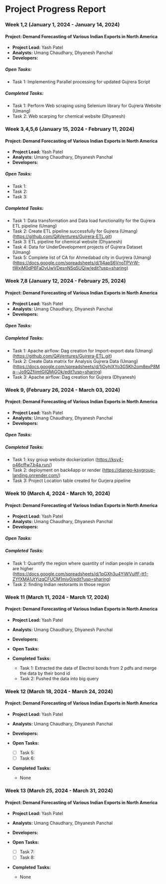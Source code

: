 # Project Progress Report

### Week 1,2 (January 1, 2024 - January 14, 2024)

#### Project:  Demand Forecasting of Various Indian Exports in North America

- **Project Lead:** Yash Patel
- **Analysts:** Umang Chaudhary, Dhyanesh Panchal
- **Developers:** 
##### **Open Tasks:**
  -  Task 1: Implementing Parallel processing for updated Gujrera Script
##### **Completed Tasks:**
  - Task 1: Perform Web scraping using Selenium library for Gujrera Website (Umang)
  - Task 2: Web scarping for chemical website  (Dhyanesh)



### Week 3,4,5,6 (January 15, 2024 - February 11, 2024)

#### Project:  Demand Forecasting of Various Indian Exports in North America

- **Project Lead:** Yash Patel
- **Analysts:** Umang Chaudhary, Dhyanesh Panchal
- **Developers:** 
##### **Open Tasks:**
  -  Task 1:
  -  Task 2: 
  -  Task 3:

##### **Completed Tasks:**
  - Task 1: Data transformation and Data load functionality for the Gujrera ETL pipeline (Umang)
  - Task 2: Create ETL pipeline successfully for Gujrera  (Umang)(https://github.com/QAVentures/Gujrera-ETL.git)
  - Task 3: ETL pipeline for chemical website (Dhyanesh)
  - Task 4: Data for UnderDevelopment projects of Gujrera Dataset (Umang)
  - Task 5: Complete list of CA for Ahmedabad city in Gurjrera (Umang) (https://docs.google.com/spreadsheets/d/1l4apS6VnoTPVrW-tWxjM0dP6FaDvUwVDesnNSq5UQiw/edit?usp=sharing)

### Week 7,8 (January 12, 2024 - February 25, 2024)

#### Project:  Demand Forecasting of Various Indian Exports in North America

- **Project Lead:** Yash Patel
- **Analysts:** Umang Chaudhary, Dhyanesh Panchal
- **Developers:** 
##### **Open Tasks:**
 

##### **Completed Tasks:**
 -  Task 1: Apache airflow: Dag creation for Import-export data (Umang)(https://github.com/QAVentures/Gujrera-ETL.git)
 -  Task 2: Create Data matrix for Analysis Gujrera Data  (Umang)(https://docs.google.com/spreadsheets/d/1iOyhlXYo3G5Kh2om8exP8Ma--Jo9QZfiimtGlQMjGOk/edit?usp=sharing)
 -  Task 3: Apache airflow: Dag creation for Gujrera (Dhyanesh)

### Week 9, (February 26, 2024 - March 03, 2024)

#### Project: Demand Forecasting of Various Indian Exports in North America

- **Project Lead:** Yash Patel
- **Analysts:** Umang Chaudhary, Dhyanesh Panchal
- **Developers:** 
##### **Open Tasks:**

##### **Completed Tasks:**
  -  Task 1: ksy group website dockerization (https://ksy4-o46cffw7.b4a.run/)
  -  Task 2: deployment on back4app or render (https://django-ksygroup-landing.onrender.com/)
  -  Task 3: Project Location table created for Gurjera pipeline

### Week 10 (March 4, 2024 - March 10, 2024)

#### Project: Demand Forecasting of Various Indian Exports in North America

- **Project Lead:** Yash Patel
- **Analysts:** Umang Chaudhary, Dhyanesh Panchal
- **Developers:** 
##### **Open Tasks:**

##### **Completed Tasks:**
  -  Task 1: Quantify the region where quantity of indian people in canada are higher (https://docs.google.com/spreadsheets/d/1pGXh3u4YjWVulfF-tt1-ZYfXMA1JtYjzqCFUCM1miy0/edit?usp=sharing)
  -  Task 2: finding Indian restorants in those region  

### Week 11 (March 11, 2024 - March 17, 2024)

#### Project: Demand Forecasting of Various Indian Exports in North America

- **Project Lead:** Yash Patel
- **Analysts:** Umang Chaudhary, Dhyanesh Panchal
- **Developers:** 
- **Open Tasks:**
  
- **Completed Tasks:**
  - Task 1: Extracted the data of Electrol bonds from 2 pdfs and merge the data by their bond id 
  - Task 2: Pushed the data into big query

### Week 12 (March 18, 2024 - March 24, 2024)

#### Project: Demand Forecasting of Various Indian Exports in North America

- **Project Lead:** Yash Patel
- **Analysts:** Umang Chaudhary, Dhyanesh Panchal
- **Developers:**

- **Open Tasks:**
  - [ ] Task 5: 
  - [ ] Task 6: 
- **Completed Tasks:**
  - None

### Week 13 (March 25, 2024 - March 31, 2024)

#### Project: Demand Forecasting of Various Indian Exports in North America

- **Project Lead:** Yash Patel
- **Analysts:** Umang Chaudhary, Dhyanesh Panchal
- **Developers:**

- **Open Tasks:**
  - [ ] Task 7:
  - [ ] Task 8: 
- **Completed Tasks:**
  - None



